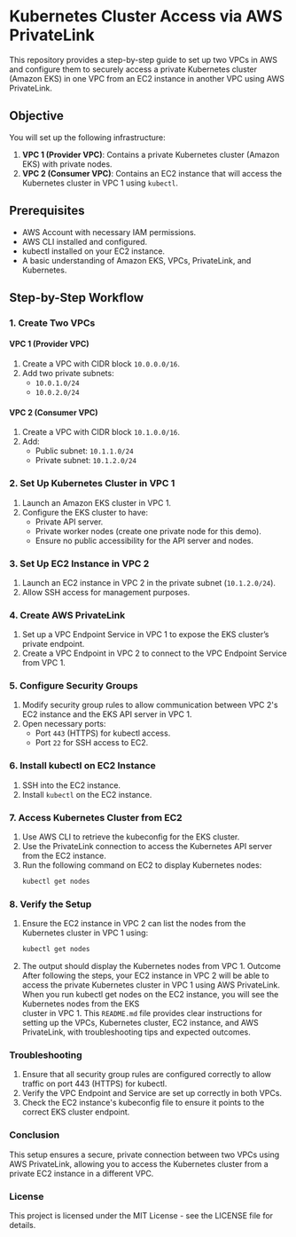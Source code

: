 # Kubernetes Cluster Access via AWS PrivateLink

This repository provides a step-by-step guide to set up two VPCs in AWS and configure them to securely access a private Kubernetes cluster (Amazon EKS) in one VPC from an EC2 instance in another VPC using AWS PrivateLink.

## Objective

You will set up the following infrastructure:
1. **VPC 1 (Provider VPC)**: Contains a private Kubernetes cluster (Amazon EKS) with private nodes.
2. **VPC 2 (Consumer VPC)**: Contains an EC2 instance that will access the Kubernetes cluster in VPC 1 using `kubectl`.

## Prerequisites

- AWS Account with necessary IAM permissions.
- AWS CLI installed and configured.
- kubectl installed on your EC2 instance.
- A basic understanding of Amazon EKS, VPCs, PrivateLink, and Kubernetes.

## Step-by-Step Workflow

### 1. Create Two VPCs

#### VPC 1 (Provider VPC)
1. Create a VPC with CIDR block `10.0.0.0/16`.
2. Add two private subnets:
   - `10.0.1.0/24`
   - `10.0.2.0/24`

#### VPC 2 (Consumer VPC)
1. Create a VPC with CIDR block `10.1.0.0/16`.
2. Add:
   - Public subnet: `10.1.1.0/24`
   - Private subnet: `10.1.2.0/24`

### 2. Set Up Kubernetes Cluster in VPC 1

1. Launch an Amazon EKS cluster in VPC 1.
2. Configure the EKS cluster to have:
   - Private API server.
   - Private worker nodes (create one private node for this demo).
   - Ensure no public accessibility for the API server and nodes.

### 3. Set Up EC2 Instance in VPC 2

1. Launch an EC2 instance in VPC 2 in the private subnet (`10.1.2.0/24`).
2. Allow SSH access for management purposes.

### 4. Create AWS PrivateLink

1. Set up a VPC Endpoint Service in VPC 1 to expose the EKS cluster’s private endpoint.
2. Create a VPC Endpoint in VPC 2 to connect to the VPC Endpoint Service from VPC 1.

### 5. Configure Security Groups

1. Modify security group rules to allow communication between VPC 2's EC2 instance and the EKS API server in VPC 1.
2. Open necessary ports:
   - Port `443` (HTTPS) for kubectl access.
   - Port `22` for SSH access to EC2.

### 6. Install kubectl on EC2 Instance

1. SSH into the EC2 instance.
2. Install `kubectl` on the EC2 instance.

### 7. Access Kubernetes Cluster from EC2

1. Use AWS CLI to retrieve the kubeconfig for the EKS cluster.
2. Use the PrivateLink connection to access the Kubernetes API server from the EC2 instance.
3. Run the following command on EC2 to display Kubernetes nodes:
   ```bash
   kubectl get nodes
### 8. Verify the Setup
1. Ensure the EC2 instance in VPC 2 can list the nodes from the Kubernetes cluster in VPC 1 using:
   ```bash
   kubectl get nodes

2. The output should display the Kubernetes nodes from VPC 1.
   Outcome
   After following the steps, your EC2 instance in VPC 2 will be able to access the private Kubernetes cluster in VPC 1 using AWS PrivateLink. When you run kubectl get nodes on the EC2 instance, you will see the Kubernetes nodes from the EKS    
   cluster in VPC 1.
   This `README.md` file provides clear instructions for setting up the VPCs, Kubernetes cluster, EC2 instance, and AWS PrivateLink, with troubleshooting tips and expected outcomes.

### Troubleshooting
1. Ensure that all security group rules are configured correctly to allow traffic on port 443 (HTTPS) for kubectl.
2. Verify the VPC Endpoint and Service are set up correctly in both VPCs.
3. Check the EC2 instance's kubeconfig file to ensure it points to the correct EKS cluster endpoint.

### Conclusion
This setup ensures a secure, private connection between two VPCs using AWS PrivateLink, allowing you to access the Kubernetes cluster from a private EC2 instance in a different VPC.

### License
This project is licensed under the MIT License - see the LICENSE file for details.
